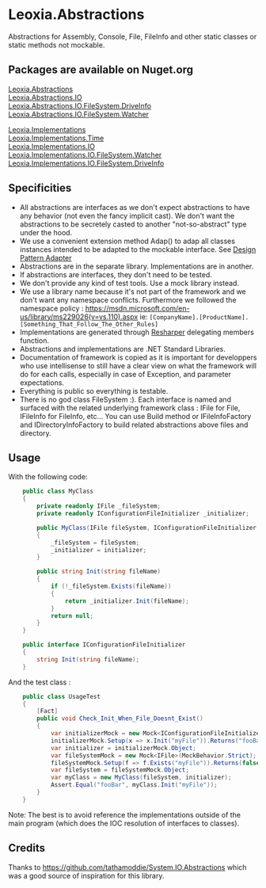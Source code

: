 # Leoxia.Abstractions
Abstractions for Assembly, Console, File, FileInfo and other static classes or static methods not mockable.

## Packages are available on Nuget.org

[Leoxia.Abstractions](https://www.nuget.org/packages/Leoxia.Abstractions/)<br/>
[Leoxia.Abstractions.IO](https://www.nuget.org/packages/Leoxia.Abstractions.IO/)<br/>
[Leoxia.Abstractions.IO.FileSystem.DriveInfo](https://www.nuget.org/packages/Leoxia.Abstractions.IO.FileSystem.DriveInfo/)<br/>
[Leoxia.Abstractions.IO.FileSystem.Watcher](https://www.nuget.org/packages/Leoxia.Abstractions.IO.FileSystem.Watcher/)<br/>

[Leoxia.Implementations](https://www.nuget.org/packages/Leoxia.Implementations/)<br/>
[Leoxia.Implementations.Time](https://www.nuget.org/packages/Leoxia.Implementations.Time/)<br/>
[Leoxia.Implementations.IO](https://www.nuget.org/packages/Leoxia.Implementations.IO/)<br/>
[Leoxia.Implementations.IO.FileSystem.Watcher](https://www.nuget.org/packages/Leoxia.Implementations.IO.FileSystem.Watcher/)<br/>
[Leoxia.Implementations.IO.FileSystem.DriveInfo](https://www.nuget.org/packages/Leoxia.Implementations.IO.FileSystem.DriveInfo/)<br/>

## Specificities

- All abstractions are interfaces as we don't expect abstractions to have any behavior (not even the fancy implicit cast). 
We don't want the abstractions to be secretely casted to another "not-so-abstract" type under the hood.
- We use a convenient extension method Adap() to adap all classes instances intended to be adapted to the mockable interface. See [Design Pattern Adapter](https://en.wikipedia.org/wiki/Adapter_pattern)
- Abstractions are in the separate library. Implementations are in another.
- If abstractions are interfaces, they don't need to be tested.
- We don't provide any kind of test tools. Use a mock library instead.
- We use a library name because it's not part of the framework and we don't want any namespace conflicts.
Furthermore we followed the namespace policy : https://msdn.microsoft.com/en-us/library/ms229026(v=vs.110).aspx
ie:	`[CompanyName].[ProductName].[Something_That_Follow_The_Other_Rules]`
- Implementations are generated through [Resharper](https://www.jetbrains.com/resharper/) delegating members function.
- Abstractions and implementations are .NET Standard Libraries.
- Documentation of framework is copied as it is important for developpers who use intellisense to still have a clear view
on what the framework will do for each calls, especially in case of Exception, and parameter expectations.
- Everything is public so everything is testable. 
- There is no god class FileSystem :). Each interface is named and surfaced with the related underlying framework class : IFile for File,
IFileInfo for FileInfo, etc... You can use Build method or IFileInfoFactory and IDirectoryInfoFactory to build related abstractions above files and directory.

## Usage 

With the following code:

```csharp
    public class MyClass
    {
        private readonly IFile _fileSystem;
        private readonly IConfigurationFileInitializer _initializer;

        public MyClass(IFile fileSystem, IConfigurationFileInitializer initializer)
        {
            _fileSystem = fileSystem;
            _initializer = initializer;
        }

        public string Init(string fileName)
        {
            if (!_fileSystem.Exists(fileName))
            {
                return _initializer.Init(fileName);
            }
            return null;
        }
    }

    public interface IConfigurationFileInitializer
    {
        string Init(string fileName);
    }
```

And the test class :

```csharp
    public class UsageTest
    {
        [Fact]
        public void Check_Init_When_File_Doesnt_Exist()
        {
            var initializerMock = new Mock<IConfigurationFileInitializer>(MockBehavior.Strict);
            initializerMock.Setup(x => x.Init("myFile")).Returns("fooBar");
            var initializer = initializerMock.Object;
            var fileSystemMock = new Mock<IFile>(MockBehavior.Strict);
            fileSystemMock.Setup(f => f.Exists("myFile")).Returns(false);
            var fileSystem = fileSystemMock.Object;
            var myClass = new MyClass(fileSystem, initializer);
            Assert.Equal("fooBar", myClass.Init("myFile"));
        }
    }
```

Note: The best is to avoid reference the implementations outside of the main program (which does the IOC resolution of interfaces to classes).

## Credits

Thanks to https://github.com/tathamoddie/System.IO.Abstractions which was a good source of inspiration for this library.
